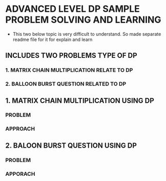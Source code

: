 # ADVANCED LEVEL DP SAMPLE PROBLEM SOLVING AND LEARNING
* This two below topic is very difficult to understand. So made separate readme file for it for explain and learn

## INCLUDES TWO PROBLEMS TYPE OF DP
### 1. MATRIX CHAIN MULTIPLICATION RELATE TO DP
### 2. BALLOON BURST QUESTION RELATED TO DP




## 1. MATRIX CHAIN MULTIPLICATION USING DP
### PROBLEM
### APPROACH




## 2. BALOON BURST QUESTION USING DP
### PROBLEM
### APPORACH